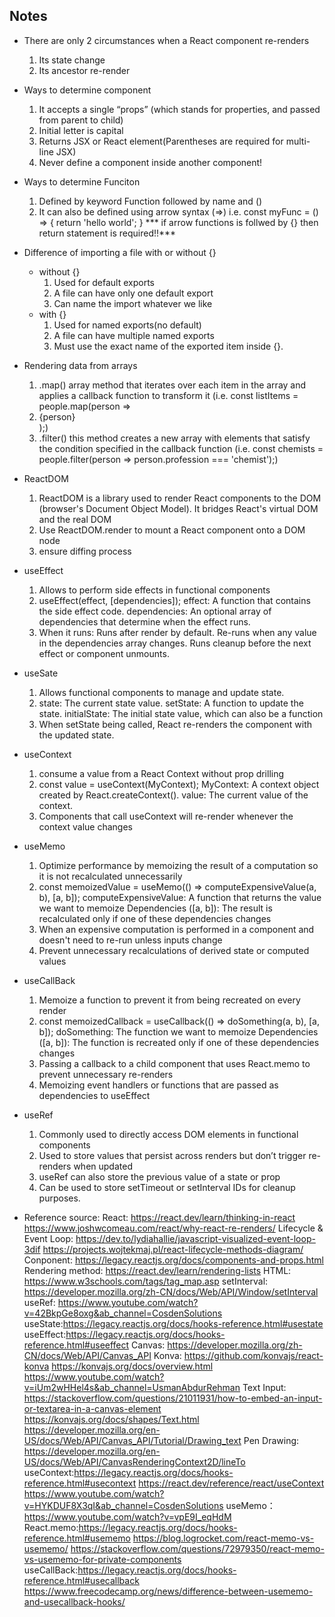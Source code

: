 ## Notes ##
- There are only 2 circumstances when a React component re-renders
    1. Its state change
    2. Its ancestor re-render
- Ways to determine component
    1. It accepts a single “props” (which stands for properties, and passed from parent to child)
    2. Initial letter is capital
    3. Returns JSX or React element(Parentheses are required for multi-line JSX)
    4. Never define a component inside another component!
- Ways to determine Funciton
    1. Defined by keyword Function followed by name and ()
    2. It can also be defined using arrow syntax (=>)
        i.e. 
        const myFunc = () => {
            return 'hello world';
        }
        *** if arrow functions is follwed by {} then return statement is required!!***
- Difference of importing a file with or without {}
    - without {}
        1. Used for default exports
        2. A file can have only one default export
        3. Can name the import whatever we like
    - with {}
        1. Used for named exports(no default)
        2. A file can have multiple named exports
        3. Must use the exact name of the exported item inside {}.
- Rendering data from arrays
  1. .map() array method that iterates over each item in the array and applies a callback function to transform it
  (i.e. const listItems = people.map(person => <li>{person}</li>);)
  2. .filter() this method creates a new array with elements that satisfy the condition specified in the callback function
  (i.e. const chemists = people.filter(person => person.profession === 'chemist');)
- ReactDOM
  1. ReactDOM is a library used to render React components to the DOM (browser's Document Object Model). It bridges React's virtual DOM and the real DOM
  2. Use ReactDOM.render to mount a React component onto a DOM node
  3. ensure diffing process
- useEffect
  1. Allows to perform side effects in functional components
  2. useEffect(effect, [dependencies]);
     effect: A function that contains the side effect code.
     dependencies: An optional array of dependencies that determine when the effect runs.
  3. When it runs:
    Runs after render by default.
    Re-runs when any value in the dependencies array changes.
    Runs cleanup before the next effect or component unmounts.
- useSate
  1. Allows functional components to manage and update state.
  2. state: The current state value.
     setState: A function to update the state.
     initialState: The initial state value, which can also be a function 
  3. When setState being called, React re-renders the component with the updated state.
- useContext
  1. consume a value from a React Context without prop drilling
  2. const value = useContext(MyContext);
     MyContext: A context object created by React.createContext().
     value: The current value of the context.
  3. Components that call useContext will re-render whenever the context value changes
- useMemo
  1. Optimize performance by memoizing the result of a computation so it is not recalculated unnecessarily
  2. const memoizedValue = useMemo(() => computeExpensiveValue(a, b), [a, b]);
     computeExpensiveValue: A function that returns the value we want to memoize
     Dependencies ([a, b]): The result is recalculated only if one of these dependencies changes
  3. When an expensive computation is performed in a component and doesn't need to re-run unless inputs change
  4. Prevent unnecessary recalculations of derived state or computed values
- useCallBack
  1. Memoize a function to prevent it from being recreated on every render
  2. const memoizedCallback = useCallback(() => doSomething(a, b), [a, b]);
     doSomething: The function we want to memoize
     Dependencies ([a, b]): The function is recreated only if one of these dependencies changes
  3. Passing a callback to a child component that uses React.memo to prevent unnecessary re-renders
  4. Memoizing event handlers or functions that are passed as dependencies to useEffect
- useRef
  1. Commonly used to directly access DOM elements in functional components
  2. Used to store values that persist across renders but don’t trigger re-renders when updated
  3. useRef can also store the previous value of a state or prop
  4. Can be used to store setTimeout or setInterval IDs for cleanup purposes.


- Reference source:
    React: https://react.dev/learn/thinking-in-react
           https://www.joshwcomeau.com/react/why-react-re-renders/
    Lifecycle & Event Loop: https://dev.to/lydiahallie/javascript-visualized-event-loop-3dif
                            https://projects.wojtekmaj.pl/react-lifecycle-methods-diagram/
    Conponent: https://legacy.reactjs.org/docs/components-and-props.html
    Rendering method: https://react.dev/learn/rendering-lists
    HTML: https://www.w3schools.com/tags/tag_map.asp
    setInterval: https://developer.mozilla.org/zh-CN/docs/Web/API/Window/setInterval
    useRef: https://www.youtube.com/watch?v=42BkpGe8oxg&ab_channel=CosdenSolutions
    useState:https://legacy.reactjs.org/docs/hooks-reference.html#usestate
    useEffect:https://legacy.reactjs.org/docs/hooks-reference.html#useeffect
    Canvas: https://developer.mozilla.org/zh-CN/docs/Web/API/Canvas_API
    Konva: https://github.com/konvajs/react-konva
           https://konvajs.org/docs/overview.html
           https://www.youtube.com/watch?v=iUm2wHHel4s&ab_channel=UsmanAbdurRehman
    Text Input: https://stackoverflow.com/questions/21011931/how-to-embed-an-input-or-textarea-in-a-canvas-element
                https://konvajs.org/docs/shapes/Text.html
                https://developer.mozilla.org/en-US/docs/Web/API/Canvas_API/Tutorial/Drawing_text
    Pen Drawing: https://developer.mozilla.org/en-US/docs/Web/API/CanvasRenderingContext2D/lineTo
    useContext:https://legacy.reactjs.org/docs/hooks-reference.html#usecontext
               https://react.dev/reference/react/useContext
               https://www.youtube.com/watch?v=HYKDUF8X3qI&ab_channel=CosdenSolutions
    useMemo：https://www.youtube.com/watch?v=vpE9I_eqHdM
    React.memo:https://legacy.reactjs.org/docs/hooks-reference.html#usememo
               https://blog.logrocket.com/react-memo-vs-usememo/
               https://stackoverflow.com/questions/72979350/react-memo-vs-usememo-for-private-components
    useCallBack:https://legacy.reactjs.org/docs/hooks-reference.html#usecallback
                https://www.freecodecamp.org/news/difference-between-usememo-and-usecallback-hooks/
